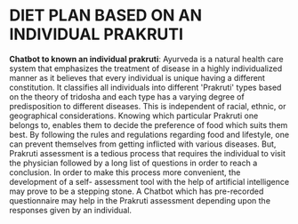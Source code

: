 # DIET PLAN BASED ON AN INDIVIDUAL PRAKRUTI
**Chatbot to known an individual prakruti**:
Ayurveda is a natural health care system that emphasizes the treatment of disease in a highly individualized manner as it believes that every individual is unique having a different constitution. It classifies all individuals into different 'Prakruti' types based on the theory of tridosha and each type has a varying degree of predisposition to different diseases. This is independent of racial, ethnic, or geographical considerations. Knowing which particular Prakruti one belongs to, enables them to decide the preference of food which suits them best. By following the rules and regulations regarding food and lifestyle, one can prevent themselves from getting inflicted with various diseases. But, Prakruti assessment is a tedious process that requires the individual to visit the physician followed by a long list of questions in order to reach a conclusion. In order to make this process more convenient, the development of a self- assessment tool with the help of artificial intelligence may prove to be a stepping stone. A Chatbot which has pre-recorded questionnaire may help in the Prakruti assessment depending upon the responses given by an individual.
